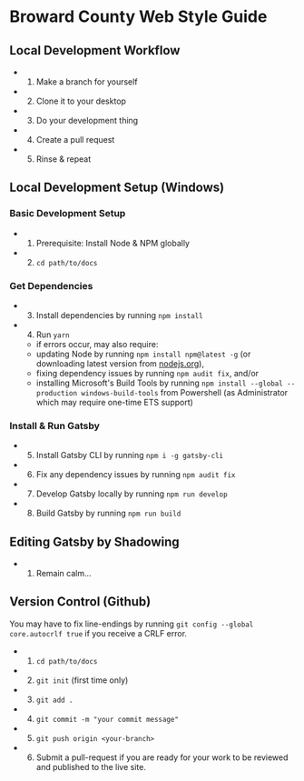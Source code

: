 # Broward County Web Style Guide

## Local Development Workflow

- 1. Make a branch for yourself
- 2. Clone it to your desktop
- 3. Do your development thing
- 4. Create a pull request
- 5. Rinse & repeat

## Local Development Setup (Windows)

### Basic Development Setup

- 1. Prerequisite: Install Node & NPM globally
- 2. `cd path/to/docs`

### Get Dependencies

- 3. Install dependencies by running `npm install`
- 4. Run `yarn`
  - if errors occur, may also require:
  - updating Node by running `npm install npm@latest -g` (or downloading latest version from [nodejs.org](https://nodejs.org)),
  - fixing dependency issues by running `npm audit fix`, and/or
  - installing Microsoft's Build Tools by running `npm install --global --production windows-build-tools` from Powershell (as Administrator which may require one-time ETS support)

### Install & Run Gatsby

- 5. Install Gatsby CLI by running `npm i -g gatsby-cli`
- 6. Fix any dependency issues by running `npm audit fix`
- 7. Develop Gatsby locally by running `npm run develop`
- 8. Build Gatsby by running `npm run build`

## Editing Gatsby by Shadowing

- 1. Remain calm...

## Version Control (Github)

You may have to fix line-endings by running `git config --global core.autocrlf true` if you receive a CRLF error.

- 1. `cd path/to/docs`
- 2. `git init` (first time only)
- 3. `git add .`
- 4. `git commit -m "your commit message"`
- 5. `git push origin <your-branch>`
- 6. Submit a pull-request if you are ready for your work to be reviewed and published to the live site.
